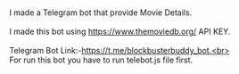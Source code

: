 <br/>I made a Telegram bot that provide Movie Details.<br>
<br/>I made this bot using https://www.themoviedb.org/ API KEY.<br>
<br/>Telegram Bot Link:-https://t.me/blockbusterbuddy_bot.<br>
<br/>For run this bot you have to run telebot.js file first.<br>
